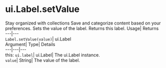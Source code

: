 
#  ui.Label.setValue 
Stay organized with collections  Save and categorize content based on your preferences. 
Sets the value of the label. 
Returns this label.
Usage| Returns  
---|---  
`Label.setValue(value)`| ui.Label  
Argument| Type| Details  
---|---|---  
this: `ui.label`| ui.Label| The ui.Label instance.  
`value`| String| The value of the label.  
